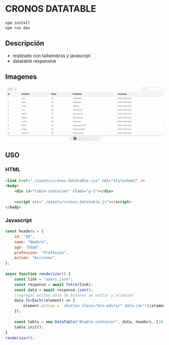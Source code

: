 # CRONOS DATATABLE

```
npm install
npm run dev
```

## Descripción

- realizado con tailwindcss y javascript
- datatable responsive

## Imagenes

![datatable](./image.png)

## USO

### HTML

```html
<link href="./assets/cronos.datatable.css" rel="stylesheet" />
<body>
	<div id="table-container" class="p-3"></div>

	<script src="./assets/cronos.datatable.js"></script>
</body>
```

### Javascript

```javascript
const headers = {
	id: "ID",
	name: "Nombre",
	age: "Edad",
	profession: "Profesion",
	action: "Acciones",
};

async function renderizar() {
	const link = "users.json";
	const response = await fetch(link);
	const data = await response.json();
	//agregar action data de botones de editar y eliminar
	data.forEach((element) => {
		element.action = `<button class="btn-editar" data-id="(${element.id})">Editar</button> <button class="btn-eliminar" data-id="(${element.id})">Eliminar</button>`;
	});

	const table = new DataTable("#table-container", data, headers, [10, 15, 20]);
	table.init();
}
renderizar();
```
